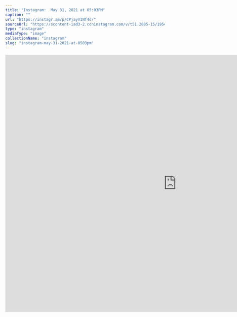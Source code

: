 ```yaml
---
title: "Instagram:  May 31, 2021 at 05:03PM"
caption: ""
url: "https://instagr.am/p/CPjayVINf4d/"
sourceUrl: "https://scontent-iad3-2.cdninstagram.com/v/t51.2885-15/195482652_1643837352471675_3024472943931381145_n.jpg?_nc_cat=110&ccb=1-3&_nc_sid=8ae9d6&_nc_ohc=P-pQhoJdWi8AX8O6F0s&_nc_ht=scontent-iad3-2.cdninstagram.com&oh=ac7381977131cd08959c77fa09d31593&oe=60BAD0F4"
type: "instagram"
mediaType: "image"
collectionName: "instagram"
slug: "instagram-may-31-2021-at-0503pm"
---
```


<iframe src="https://scontent-iad3-2.cdninstagram.com/v/t51.2885-15/195482652_1643837352471675_3024472943931381145_n.jpg?_nc_cat=110&ccb=1-3&_nc_sid=8ae9d6&_nc_ohc=P-pQhoJdWi8AX8O6F0s&_nc_ht=scontent-iad3-2.cdninstagram.com&oh=ac7381977131cd08959c77fa09d31593&oe=60BAD0F4" width="1080" height="810" frameborder="0" scrolling="no" allowtransparency="true"></iframe>
